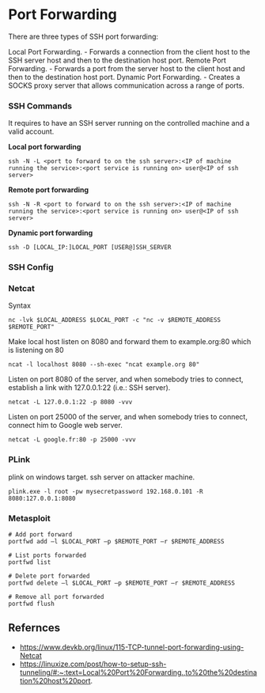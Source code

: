 # Port Forwarding

There are three types of SSH port forwarding:

Local Port Forwarding. - Forwards a connection from the client host to the SSH server host and then to the destination host port.
Remote Port Forwarding. - Forwards a port from the server host to the client host and then to the destination host port.
Dynamic Port Forwarding. - Creates a SOCKS proxy server that allows communication across a range of ports.


### SSH Commands

It requires to have an SSH server running on the controlled machine and a valid account. 

**Local port forwarding**

`ssh -N -L <port to forward to on the ssh server>:<IP of machine running the service>:<port service is running on> user@<IP of ssh server>`

**Remote port forwarding**

`ssh -N -R <port to forward to on the ssh server>:<IP of machine running the service>:<port service is running on> user@<IP of ssh server>`

**Dynamic port forwarding**

`ssh -D [LOCAL_IP:]LOCAL_PORT [USER@]SSH_SERVER`

### SSH Config

### Netcat

Syntax 

`nc -lvk $LOCAL_ADDRESS $LOCAL_PORT -c "nc -v $REMOTE_ADDRESS $REMOTE_PORT"`

Make local host listen on 8080 and forward them to example.org:80 which is listening on 80

`ncat -l localhost 8080 --sh-exec "ncat example.org 80"`


Listen on port 8080 of the server, and when somebody tries to connect, establish a link with 127.0.0.1:22 (i.e.: SSH server).

`netcat -L 127.0.0.1:22 -p 8080 -vvv`

Listen on port 25000 of the server, and when somebody tries to connect, connect him to Google web server.

`netcat -L google.fr:80 -p 25000 -vvv`


### PLink

plink on windows target. ssh server on attacker machine.

`plink.exe -l root -pw mysecretpassword 192.168.0.101 -R 8080:127.0.0.1:8080`

### Metasploit

```
# Add port forward
portfwd add –l $LOCAL_PORT –p $REMOTE_PORT –r $REMOTE_ADDRESS

# List ports forwarded
portfwd list

# Delete port forwarded
portfwd delete –l $LOCAL_PORT –p $REMOTE_PORT –r $REMOTE_ADDRESS

# Remove all port forwarded
portfwd flush
```

## Refernces
- https://www.devkb.org/linux/115-TCP-tunnel-port-forwarding-using-Netcat
- https://linuxize.com/post/how-to-setup-ssh-tunneling/#:~:text=Local%20Port%20Forwarding.,to%20the%20destination%20host%20port.
